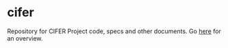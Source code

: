 cifer
====

Repository for CIFER Project code, specs and other documents. Go [here](docs/README.md) for an overview.

